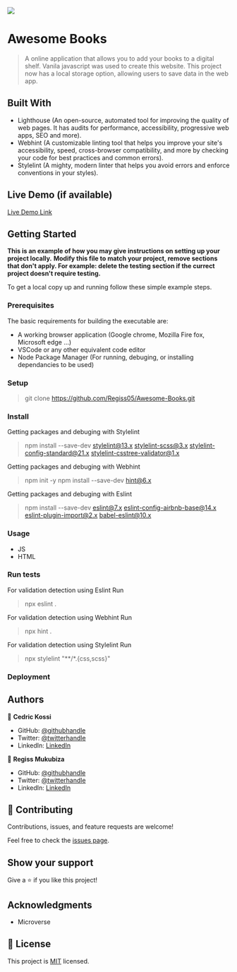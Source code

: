 ![](https://img.shields.io/badge/Microverse-blueviolet)

# Awesome Books

> A online application that allows you to add your books to a digital shelf. Vanila javascript was used to create this website. This project now has a local storage option, allowing users to save data in the web app.


## Built With

- Lighthouse (An open-source, automated tool for improving the quality of web pages. It has audits for performance, accessibility, progressive web apps, SEO and more).
- Webhint (A customizable linting tool that helps you improve your site's accessibility, speed, cross-browser compatibility, and more by checking your code for best practices and common errors).
- Stylelint (A mighty, modern linter that helps you avoid errors and enforce conventions in your styles).

## Live Demo (if available)

[Live Demo Link](https://livedemo.com)


## Getting Started

**This is an example of how you may give instructions on setting up your project locally.**
**Modify this file to match your project, remove sections that don't apply. For example: delete the testing section if the currect project doesn't require testing.**


To get a local copy up and running follow these simple example steps.

### Prerequisites
The basic requirements for building the executable are:

- A working browser application (Google chrome, Mozilla Fire fox, Microsoft edge ...)
- VSCode or any other equivalent code editor
- Node Package Manager (For running, debuging, or installing dependancies to be used)

### Setup
>git clone https://github.com/Regiss05/Awesome-Books.git

### Install
Getting packages and debuging with Stylelint
>npm install --save-dev stylelint@13.x stylelint-scss@3.x stylelint-config-standard@21.x stylelint-csstree-validator@1.x

Getting packages and debuging with Webhint
>npm init -y
>npm install --save-dev hint@6.x



Getting packages and debuging with Eslint
>npm install --save-dev eslint@7.x eslint-config-airbnb-base@14.x eslint-plugin-import@2.x babel-eslint@10.x



### Usage
- JS
- HTML


### Run tests
For validation detection using Eslint Run
>npx eslint .

For validation detection using Webhint Run
>npx hint .

For validation detection using Stylelint Run
>npx stylelint "**/*.{css,scss}"

### Deployment



## Authors

👤 **Cedric Kossi**

- GitHub: [@githubhandle](https://github.com/kosher9)
- Twitter: [@twitterhandle](https://twitter.com/kosherus)
- LinkedIn: [LinkedIn](https://www.linkedin.com/in/lionel-c%C3%A9dric-kossi-323042172/)

👤 **Regiss Mukubiza**

- GitHub: [@githubhandle](https://github.com/regiss05)
- Twitter: [@twitterhandle](https://twitter.com/regiss05)
- LinkedIn: [LinkedIn](https://linkedin.com/in/regiss05)

## 🤝 Contributing

Contributions, issues, and feature requests are welcome!

Feel free to check the [issues page](../../issues/).

## Show your support

Give a ⭐️ if you like this project!

## Acknowledgments

- Microverse

## 📝 License

This project is [MIT](./MIT.md) licensed.

